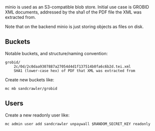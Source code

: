 
minio is used as an S3-compatible blob store. Initial use case is GROBID XML
documents, addressed by the sha1 of the PDF file the XML was extracted from.

Note that on the backend minio is just storing objects as files on disk.

## Buckets

Notable buckets, and structure/naming convention:

    grobid/
        2c/0d/2c0daa9307887a27054d4d1f137514b0fa6c6b2d.tei.xml
        SHA1 (lower-case hex) of PDF that XML was extracted from

Create new buckets like:

    mc mb sandcrawler/grobid

## Users

Create a new readonly user like:

    mc admin user add sandcrawler unpaywall $RANDOM_SECRET_KEY readonly

